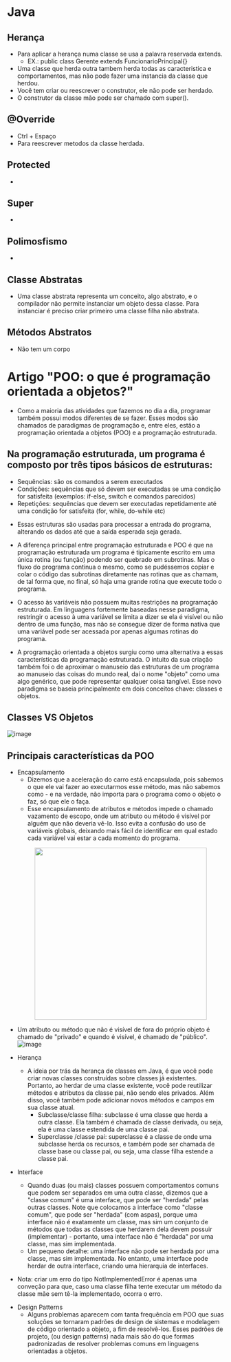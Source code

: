 # Java 
## Herança
- Para aplicar a herança numa classe se usa a palavra reservada extends.
    - EX.: public class Gerente extends FuncionarioPrincipal{}
- Uma classe que herda outra tambem herda todas as caracteristica e comportamentos, mas não pode fazer uma instancia da classe que herdou.
- Você tem criar ou reescrever o construtor, ele não pode ser herdado.
- O construtor da classe mão pode ser chamado com super().

## @Override
- Ctrl + Espaço
- Para reescrever metodos da classe herdada.

## Protected 
- 

## Super
- 

## Polimosfismo 
- 

## Classe Abstratas 
- Uma classe abstrata representa um conceito, algo abstrato, e o compilador não permite instanciar um objeto dessa classe. Para instanciar é preciso criar primeiro uma classe filha não abstrata.

## Métodos Abstratos
- Não tem um corpo


# Artigo "POO: o que é programação orientada a objetos?"
- Como a maioria das atividades que fazemos no dia a dia, programar também possui modos diferentes de se fazer. Esses modos são chamados de paradigmas de programação e, entre eles, estão a programação orientada a objetos (POO) e a programação estruturada.

## Na programação estruturada, um programa é composto por três tipos básicos de estruturas:
* Sequências: são os comandos a serem executados
* Condições: sequências que só devem ser executadas se uma condição for satisfeita (exemplos: if-else, switch e comandos parecidos)
* Repetições: sequências que devem ser executadas repetidamente até uma condição for satisfeita (for, while, do-while etc)

- Essas estruturas são usadas para processar a entrada do programa, alterando os dados até que a saída esperada seja gerada.
- A diferença principal entre programação estruturada e POO é que na programação estruturada um programa é tipicamente escrito em uma única rotina (ou função) podendo ser quebrado em subrotinas. Mas o fluxo do programa continua o mesmo, como se pudéssemos copiar e colar o código das subrotinas diretamente nas rotinas que as chamam, de tal forma que, no final, só haja uma grande rotina que execute todo o programa.
- O acesso às variáveis não possuem muitas restrições na programação estruturada. Em linguagens fortemente baseadas nesse paradigma, restringir o acesso à uma variável se limita a dizer se ela é visível ou não dentro de uma função, mas não se consegue dizer de forma nativa que uma variável pode ser acessada por apenas algumas rotinas do programa.

- A programação orientada a objetos surgiu como uma alternativa a essas características da programação estruturada. O intuito da sua criação também foi o de aproximar o manuseio das estruturas de um programa ao manuseio das coisas do mundo real, daí o nome "objeto" como uma algo genérico, que pode representar qualquer coisa tangível. Esse novo paradigma se baseia principalmente em dois conceitos chave: classes e objetos. 

## Classes VS Objetos
![image](https://www.alura.com.br/artigos/assets/poo-programacao-orientada-a-objetos/class-analogy.png)

## Principais características da POO
* Encapsulamento
    - Dizemos que a aceleração do carro está encapsulada, pois sabemos o que ele vai fazer ao executarmos esse método, mas não sabemos como - e na verdade, não importa para o programa como o objeto o faz, só que ele o faça.
    - Esse encapsulamento de atributos e métodos impede o chamado vazamento de escopo, onde um atributo ou método é visível por alguém que não deveria vê-lo. Isso evita a confusão do uso de variáveis globais, deixando mais fácil de identificar em qual estado cada variável vai estar a cada momento do programa.
    <p align="center" >
     <img width="400" heigth="400" src="https://www.alura.com.br/artigos/assets/poo-programacao-orientada-a-objetos/oop-car-methods-and-attributes.png">
    </p>

- Um atributo ou método que não é visível de fora do próprio objeto é chamado de "privado" e quando é visível, é chamado de "público".
![image](https://www.alura.com.br/artigos/assets/poo-programacao-orientada-a-objetos/encapsulation.png)

* Herança 
    - A ideia por trás da herança de classes em Java, é que você pode criar novas classes construídas sobre classes já existentes. Portanto, ao herdar de uma classe existente, você pode reutilizar métodos e atributos da classe pai, não sendo eles privados. Além disso, você também pode adicionar novos métodos e campos em sua classe atual.
        - Subclasse/classe filha: subclasse é uma classe que herda a outra classe. Ela também é chamada de classe derivada, ou seja, ela é uma classe estendida de uma classe pai.
        - Superclasse /classe pai: superclasse é a classe de onde uma subclasse herda os recursos, e também pode ser chamada de classe base ou classe pai, ou seja, uma classe filha estende a classe pai.

* Interface 
    - Quando duas (ou mais) classes possuem comportamentos comuns que podem ser separados em uma outra classe, dizemos que a "classe comum" é uma interface, que pode ser "herdada" pelas outras classes. Note que colocamos a interface como "classe comum", que pode ser "herdada" (com aspas), porque uma interface não é exatamente um classe, mas sim um conjunto de métodos que todas as classes que herdarem dela devem possuir (implementar) - portanto, uma interface não é "herdada" por uma classe, mas sim implementada. 
    - Um pequeno detalhe: uma interface não pode ser herdada por uma classe, mas sim implementada. No entanto, uma interface pode herdar de outra interface, criando uma hierarquia de interfaces.

- Nota: criar um erro do tipo NotImplementedError é apenas uma conveção para que, caso uma classe filha tente executar um método da classe mãe sem tê-la implementado, ocorra o erro. 

* Design Patterns 
    - Alguns problemas aparecem com tanta frequência em POO que suas soluções se tornaram padrões de design de sistemas e modelagem de código orientado a objeto, a fim de resolvê-los. Esses padrões de projeto, (ou design patterns) nada mais são do que formas padronizadas de resolver problemas comuns em linguagens orientadas a objetos.
